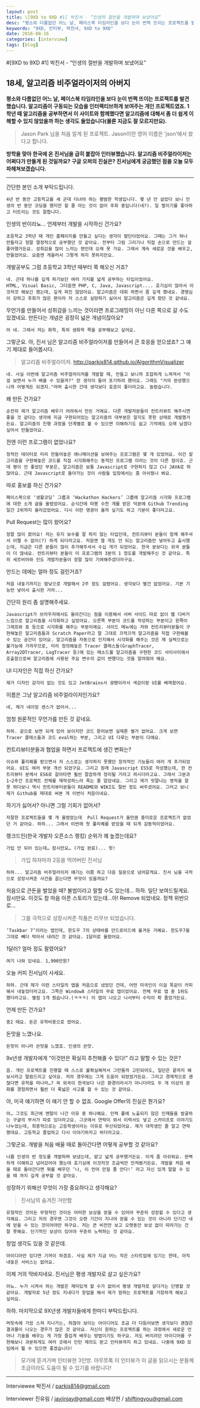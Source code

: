 ```yaml
---
layout: post
title: \[9XD to 9XD #1] 박진서 - “인생의 절반을 개발하며 보냈어요”
desc: "평소와 다름없던 어느 날, 페이스북 타임라인을 보다 눈이 번쩍 뜨이는 프로젝트를 발견했습니다. 알고리즘이 구동되는 모습을 인터랙티브하게 보여주는 개인 프로젝트였죠. 1학년 때 알고리즘을 공부하면서 이 사이트와 함께했다면 알고리즘에 대해서 좀 더 쉽게 이해할 수 있지 않았을까 하는 생각도 들었습니다(물론 지금도 잘 모르지만요)."
keywords: "9XD, 인터뷰, 박진서, 9XD to 9XD"
date: 2016-08-16
categories: [interview]
tags: [blog]
---
```



#[9XD to 9XD #1] 박진서 - “인생의 절반을 개발하며 보냈어요”
## 18세, 알고리즘 비주얼라이저의 아버지

**평소와 다름없던 어느 날, 페이스북 타임라인을 보다 눈이 번쩍 뜨이는 프로젝트를 발견했습니다. 알고리즘이 구동되는 모습을 인터랙티브하게 보여주는 개인 프로젝트였죠. 1학년 때 알고리즘을 공부하면서 이 사이트와 함께했다면 알고리즘에 대해서 좀 더 쉽게 이해할 수 있지 않았을까 하는 생각도 들었습니다(물론 지금도 잘 모르지만요).**

> Jason Park 님을 처음 알게 된 프로젝트. Jason이란 영어 이름은 ‘json’에서 왔다고 합니다.

**방학을 맞아 한국에 온 진서님을 급히 붙잡아 인터뷰했습니다. 알고리즘 비주얼라이저는 어쩌다가 만들게 된 것일까요? 구글 오퍼의 진실은? 진서님에게 궁금했던 점을 오늘 모두 파헤쳐보겠습니다.**

- - -
간단한 본인 소개 부탁드립니다.

    4년 반 동안 고등학교를 세 군데 다녀야 하는 평범한 학생입니다. 몇 년 안 살았다 보니 인생의 반 동안 코딩을 했지만 할 줄 아는 것이 없어 후회 중입니다(네?). 일 벌이기를 좋아하고 터트리는 것도 잘합니다.

인생의 반이라뇨… 언제부터 개발을 시작하신 건가요?


	초등학교 3학년 때 개인 홈페이지를 만들고 싶다는 생각이 발단이었어요. 그때는 그거 하나 만들자고 정말 열정적으로 공부했던 것 같아요. 전부터 그림 그리기나 직접 손으로 만드는 걸 좋아했거든요. 성취감을 많이 느끼는 편인데 오래 못 가요. 그래서 계속 새로운 것을 배우고, 만들었어요. 요즘엔 게을러서 그렇게 하지 못하지만요.

개발공부도 그럼 초등학교 3학년 때부터 쭉 해오신 거죠?

    네. 근데 하나를 깊게 파기보단 여러 가지를 넓게 공부하는 타입이었어요.
    HTML, Visual Basic, 그다음엔 PHP, C, Java, Javascript.... 호기심이 많아서 이것저것 해보긴 했는데, 깊게 파진 않았어요. 알고리즘은 대회 하면서 좀 깊게 했네요. 경쟁심이 강하고 후회가 많은 편이라 저 스스로 실망하기 싫어서 알고리즘은 깊게 팠던 것 같네요.

무언가를 만들어서 성취감을 느끼는 것이라면 프로그래밍이 아닌 다른 쪽으로 갈 수도 있겠네요. 만든다는 개념은 굉장히 넓은 개념이잖아요?

	아 네. 그래서 저는 화학, 특히 생화학 쪽을 공부해보고 싶어요.

그렇군요. 아, 진서 님은 알고리즘 비주얼라이저를 만들어서 큰 호응을 얻으셨죠? 그 얘기 제대로 들어봅시다.

> 알고리즘 비주얼라이저. http://parkjs814.github.io/AlgorithmVisualizer

	네. 사실 이번에 알고리즘 비주얼라이저를 개발할 때, 만들고 보니까 조잡하게 느껴져서 "이걸 보면서 누가 배울 수 있을까?" 란 생각이 들어 포기하려 했어요. 그래도 "거의 완성했으니까 어떻게든 되겠지."라며 출시한 건데 생각보다 호응이 좋더라고요. 놀랐습니다.

왜 만든 건가요?

	순전히 제가 알고리즘 배우기 어려워서 만든 거에요. 다른 개발자분들이 컨트리뷰트 해주시면 좋을 것 같다는 생각에 지금 구현되어있는 알고리즘의 대부분은 알지도 못한 상태로 개발했거든요. 알고리즘의 진행 과정을 단계별로 볼 수 있으면 이해하기도 쉽고 기억에도 오래 남겠다 싶어서 만들었어요.

전엔 이런 프로그램이 없었나요?

	정적인 데이터로 미리 만들어놓은 애니메이션을 보여주는 프로그램은 몇 개 있었어요. 이건 알고리즘을 구현해놓은 코드를 직접 시각화해주는 동적인 프로그램 이라는 것이 다른 점이죠. 근데 평이 안 좋았던 부분은, 알고리즘은 보통 Javascript로 구현하지 않고 C나 JAVA로 하잖아요. 근데 Javascript로 돌아가는 것이 사람들 입장에서는 좀 아쉬웠나 봐요.

따로 홍보를 하신 건가요?

	페이스북으로 ‘생활코딩’ 그룹과 ‘Hackathon Hackers’ 그룹에 알고리즘 시각화 프로그램에 대한 소개 글을 올렸었어요. 순식간에 따봉 수천 개를 받은 덕분에 Github Trending 일간 2위까지 올라갔었어요. 다시 이런 영광이 올까 싶기도 하고 기분이 좋더라고요.

Pull Request는 많이 왔어요?

	정말 많이 왔어요! 저는 유지 보수를 잘 하지 않는 타입인데, 컨트리뷰터 분들이 함께 해주셔서 어쩔 수 없이(?) 하게 되더라고요. 처음엔 열 개도 안 되는 알고리즘만 넣어두고 출시했는데, 지금은 다른 분들이 많이 추가해주셔서 수십 개가 되었어요. 한국 분보다는 외국 분들이 더 많네요. 컨트리뷰터 분들이 이 프로그램의 3분의 1 정도를 개발해주신 것 같아요. 특히 세르비아와 인도 개발자분들이 정말 많이 기여해주셨더라구요. 

만드는 데에는 얼마 정도 걸린거죠?

	처음 내놓기까지는 밤낮으로 개발해서 2주 정도 걸렸어요. 생각보다 별건 없었어요. 기본 기능만 넣어서 출시한 거라...

간단히 원리 좀 설명해주세요.

	Javascript가 브라우저에서도 돌아간다는 점을 이용해서 서버 사이드 따로 없이 웹 디버거 느낌으로 알고리즘을 시각화하고 싶었어요. 오른쪽 부분이 코드를 작성하는 부분이고 왼쪽이 그래프와 표 등으로 시각화를 해주는 부분이에요. 사이드 메뉴에는 저와 컨트리뷰터분들이 구현해놓은 알고리즘들과 Scratch Paper라고 말 그대로 끄적끄적 알고리즘을 직접 구현해볼 수 있는 공간이 있어요. 알고리즘을 자동으로 인지해서 시각화를 해주는 것은 제 실력으로는 불가능에 가까우므로, 미리 정의해놓은 Tracer 클래스들(GraphTracer, Array2DTracer, LogTracer 등)에 있는 메소드를 알고리즘을 구현한 코드 사이사이에서 호출함으로써 알고리즘에 사용된 주요 변수의 값이 변했다는 것을 알려줘야 해요. 

UI 디자인은 직접 하신 건가요?

	제가 디자인 감각이 없는 것도 있고 JetBrains사 광팬이라서 색감이랑 UI를 베껴왔어요.

이름은 그냥 알고리즘 비주얼라이저인가요?

	네, 제가 네이밍 센스가 없어서...

엄청 원론적인 무언가를 만든 것 같네요.

	하하. 겉으로 보면 되게 있어 보이지만 코드 뜯어보면 실제론 별거 없어요. 크게 보면 Tracer 클래스들과 코드 eval하는 부분, 그리고 UI 다루는 부분이 다에요.

컨트리뷰터분들과 협업을 하면서 프로젝트에 생긴 변화는?

	이슈와 풀리퀘를 받으면서 저 스스로는 생각하지 못했던 창의적인 기능들이 여러 개 추가되었어요. UI도 여러 부분 개선 되었구요. 그리고 원래 Javascript ES5로 작성했는데, 한 컨트리뷰터 분께서 ES6로 갈아타면 훨씬 깔끔하게 정리될 거라고 하시더라고요. 그래서 그분과 1~2주간 프로젝트 전체를 재작성하느라 죽는 줄 알았네요. 그리고 제가 맛깔나는 영작을 잘 못 하다보니 역시 컨트리뷰터분들이 README와 WIKI도 절반 정도 써주셨어요. 그러고 보니 제가 Github을 제대로 써본 게 이번이 처음이네요. 

하기가 싫어서? 아니면 그럴 기회가 없어서?

	자잘한 프로젝트들을 몇 개 올렸었는데  Pull Request가 올만큼 흥미로운 프로젝트가 없었던 거 같아요. 하하... 그래서 이번에 첫 풀리퀘를 받았을 때 되게 감동적이었어요.

랭크드인(한국 개발자 오픈소스 랭킹) 순위가 꽤 높겠는데요?

	가입 안 되어 있는데… 잠시만요… (가입 완료)... 헛!

> 가입 하자마자 2등을 먹어버린 진서님

	하하... 알고리즘 비주얼라이저 얘기는 이쯤 하고 다음 질문으로 넘어갈게요. 진서 님을 극적으로 성장시켜준 사건을 꼽는다면 무엇이 있을까요?
처음으로 큰돈을 벌었을 때? 불법이라고 말할 수도 있는데… 하하. 일단 보여드릴게요. 잠시만요. 이것도 참 마음 아픈 스토리가 있는데...아! Remove 되었네요. 정책 위반으로… 

> 그를 극적으로 성장시켜준 작품은 리무브 되었습니다.

	‘Taskbar 7’이라는 앱인데, 윈도우 7의 상태바를 안드로이드에 옮겨둔 거예요. 윈도우7을 그대로 빼다 박아서 내려간 것 같아요. 1달러로 올렸어요.

1달러? 얼마 정도 팔렸어요?

	여기 나와 있네요. 1,900만원?

오늘 커피 진서님이 사세요.

	하하. 근데 제가 이런 스타일의 앱을 처음으로 냈었던 건데, 어떤 미국인이 이걸 똑같이 카피해서 내놓았더라고요. 그쪽은 Window8 스타일의 무료 앱이었어요. 전체 무료 앱 중 1위도 했더라고요. 별점 1개 줬습니다.(ㅋㅋㅋ) 이 앱이 나오고 나서부터 수익이 확 줄었거든요.

언제 만든 건가요?

	중2 때요. 돈은 유학비용으로 썼어요.

돈맛을 느꼈나요.

	돈맛이 아니라 쓴맛을 느꼈죠. 인생의 쓴맛.

9x년생 개발자에게 “이것만은 확실히 추천해줄 수 있다!” 라고 말할 수 있는 것은?

	음. 개인 프로젝트를 진행할 때 스스로 불확실해져서 그만둘까 고민되어도, 일단은 끝까지 해보시라고 말씀드리고 싶어요. 저의 경우에는 그게 도움이 되었었거든요. 그리고 경제적으로 괜찮다면 유학을 떠나라…? 꼭 외국이 한국보다 나은 환경이라서가 아니더라도 두 개 이상의 문화를 경험하면서 훨씬 더 폭넓은 사고를 할 수 있는 것 같아요.

아, 미국 얘기하면 이 얘기 안 할 수 없죠. Google Offer의 진실은 뭔가요?

	아… 그것도 최근에 멘탈이 나간 이유 중 하나예요. 인력 풀에 노출되지 않은 인재들을 발굴하는 구글의 부서가 따로 있더라고요. 그곳에서 연락이 와서 이력서도 넣고 스카이프로 이야기도 나누었는데, 최종적으로는 고등학생이라는 이유로 무산되었어요. 제가 대학생인 줄 알고 연락했대요. 고등학교 졸업하고 다시 이야기하자고 하더라고요. 

그렇군요. 개발을 처음 배울 때로 돌아간다면 어떻게 공부할 것 같아요?

	나름 인생의 반 정도를 개발하며 보냈는데, 얕고 넓게 공부했거든요. 이게 좀 아쉬워요. 완벽하게 이해하고 넘어갔어야 했는데 호기심에 이것저것 조금씩만 만져봤거든요. 개발을 처음 배울 때로 돌아간다면 뭐를 배우던 ‘나, 이 언어 만질 줄 안다!’ 라고 자신 있게 말할 수 있을 때 까지 깊게 공부할 것 같아요.

성장하기 위해선 무엇이 가장 중요하다고 생각해요?

> 진서님의 숨겨진 거만함

	유형적인 것이든 무형적인 것이든 어떠한 보상을 얻을 수 있어야 꾸준히 성장할 수 있다고 생각해요. 그리고 저의 경우엔 그것이 오랜 기간이 지나야 얻을 수 있는 것이 아니라 단기간 내에 얻을 수 있는 것이어야만 하구요. 저는 큰 비전만 보고 오랫동안 보상 없이 따라가는 건 잘 못해요. 단기적인 보상이 있어야 꾸준히 노력하는 것 같아요.

창업 생각도 있을 것 같은데.

	아이디어만 있다면 기꺼이 하겠죠. 사실 제가 지금 어느 작은 스타트업에 있기는 한데, 아직 내놓은 서비스는 없어요.

이제 거의 막바지네요. 진서님은 평생 개발자로 살고 싶은가요?

    아뇨. 누가 시켜서 하는 개발은 재미있게 할 수가 없어서 평생 개발자로 살다가는 단명할 것 같아요. 개발자로 5년 정도 지내다가 창업을 해서 제가 원하는 프로젝트를 거창하게 해보고 싶어요.

하하. 마지막으로 9X년생 개발자들에게 한마디 부탁드립니다.

	머릿속에 가끔 스쳐 지나가는, 하찮아 보이는 아이디어도 조금 더 다듬어보면 생각보다 괜찮은 결과물이 나오는 경우가 많은 것 같아요. 자신이 원하는 프로젝트를 하는 과정에서 새로운 언어나 기술을 배우는 게 가장 즐겁게 배우는 방법이기도 하구요. 저도 버리려던 아이디어를 구현해보니 과분하게도 여러 곳에서 인턴 제의도 받고 인터뷰까지 하고 있네요. 나중에 9XD 모임에서 뵐 수 있으면 좋겠습니다!



> 모기에 뜯겨가며 인터뷰한 3인방. 아무쪼록 이 인터뷰가 이 글을 읽으시는 분들께 조금이라도 도움이 될 수 있기를 바랍니다!

________________________
Interviewee
박진서 / parkjs814@gmail.com

Interviewer 
진유림 / jayjinjay@gmail.com
배상현 / shiftingyou@gmail.com
